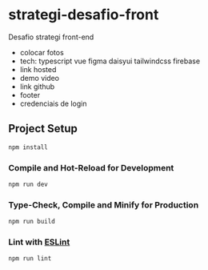 # strategi-desafio-front

Desafio strategi front-end

- colocar fotos
- tech: typescript vue figma daisyui tailwindcss firebase
- link hosted
- demo video
- link github
- footer
- credenciais de login

## Project Setup

```sh
npm install
```

### Compile and Hot-Reload for Development

```sh
npm run dev
```

### Type-Check, Compile and Minify for Production

```sh
npm run build
```

### Lint with [ESLint](https://eslint.org/)

```sh
npm run lint
```
